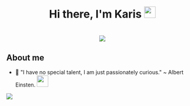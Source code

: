 
<h1 align="center">Hi there, I'm Karis <img src="https://raw.githubusercontent.com/aemmadi/aemmadi/master/wave.gif" width="30px"></h1> 

<h1 align="center"> <img src="https://media.giphy.com/media/26u4nJPf0JtQPdStq/giphy.gif" /></h1> 


## About me

- <p> 🔭 "I have no special talent, I am just passionately curious." ~ Albert Einsten. <img src="https://media.giphy.com/media/d4aVHC1HKnButuXC/giphy.gif" width="30px"/></p> 

<a href="https://github.com/Carrieukie">
  <img align="center" src="https://github-readme-stats.anuraghazra1.vercel.app/api/top-langs/?username=Carrieukie&layout=compact&theme=radical" />
</a>

